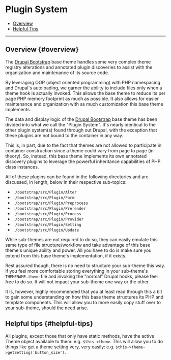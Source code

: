 <!-- @file Documents the "Plugin System" for the Drupal Bootstrap base theme. -->
<!-- @defgroup -->
<!-- @ingroup -->
# Plugin System

- [Overview](#overview)
- [Helpful Tips](#helpful-tips)

---

## Overview {#overview}

The [Drupal Bootstrap] base theme handles some very complex theme registry
alterations and annotated plugin discoveries to assist with the organization
and maintenance of its source code.

By leveraging OOP (object oriented programming) with PHP namespacing and
Drupal's autoloading, we garner the ability to include files only when a
theme hook is actually invoked. This allows the base theme to reduce its per
page PHP memory footprint as much as possible. It also allows for easier
maintenance and organization with as much customization this base theme
implements.

The data and display logic of the [Drupal Bootstrap] base theme has been
divided into what we call the "Plugin System". It's nearly identical to the
other plugin system(s) found through out Drupal, with the exception that these
plugins are not bound to the container in any way.

This is, in part, due to the fact that themes are not allowed to participate in
container construction since a theme could vary from page to page (in theory).
So, instead, this base theme implements its own annotated discovery plugins
to leverage the powerful inheritance capabilities of PHP class instances.

All of these plugins can be found in the following directories and are discussed,
in length, below in their respective sub-topics:
- `./bootstrap/src/Plugin/Alter`
- `./bootstrap/src/Plugin/Form`
- `./bootstrap/src/Plugin/Preprocess`
- `./bootstrap/src/Plugin/Prerender`
- `./bootstrap/src/Plugin/Process`
- `./bootstrap/src/Plugin/Provider`
- `./bootstrap/src/Plugin/Setting`
- `./bootstrap/src/Plugin/Update`

While sub-themes are not required to do so, they can easily emulate this same
type of file structure/workflow and take advantage of this base theme's unique
ability and power. All you have to do is make sure you extend from this base
theme's implementation, if it exists.

Rest assured though, there is no need to structure your sub-theme this way. If
you feel more comfortable storing everything in your sub-theme's
`THEMENAME.theme` file and invoking the "normal" Drupal hooks, please feel free
to do so. It will not impact your sub-theme one way or the other.

It is, however, highly recommended that you at least read through this a bit to
gain some understanding on how this base theme structures its PHP and template
components. This will allow you to more easily copy stuff over to your
sub-theme, should the need arise.

## Helpful tips {#helpful-tips}

All plugins, except those that only have static methods, have the active Theme
object available to them: e.g. `$this->theme`. This will allow you to do things
like get a theme setting very, very easily: e.g.
`$this->theme->getSetting('button_size')`.

[Drupal Bootstrap]: https://www.drupal.org/project/bootstrap
